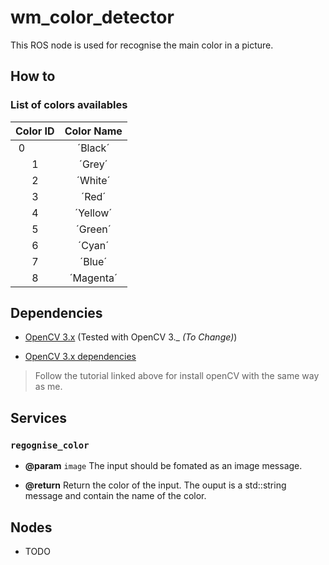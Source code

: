 # wm_color_detector

This ROS node is used for recognise the main color in a picture.

## How to

### List of colors availables

| **Color ID** | **Color Name** |
|:------------:|:--------------:|
| 0            | ´Black´        |
| 1            | ´Grey´         |
| 2            | ´White´        |
| 3            | ´Red´          |
| 4            | ´Yellow´       |
| 5            | ´Green´        |
| 6            | ´Cyan´         |
| 7            | ´Blue´         |
| 8            | ´Magenta´      |

## Dependencies

 - [OpenCV 3.x](http://opencv.org/releases.html) (Tested with OpenCV 3._ *(To Change)*)
 
 - [OpenCV 3.x dependencies](https://www.learnopencv.com/install-opencv3-on-ubuntu/)
 
 > Follow the tutorial linked above for install openCV with the same way as me.
 
## Services

### `regognise_color`

 - **@param** `image` The input should be fomated as an image message.

 - **@return** Return the color of the input. The ouput is a std::string message and contain the name of the color.

## Nodes

 - TODO
